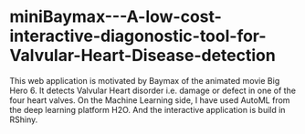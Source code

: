 # miniBaymax---A-low-cost-interactive-diagonostic-tool-for-Valvular-Heart-Disease-detection
This web application is motivated by Baymax of the animated movie Big Hero 6. It detects Valvular Heart disorder i.e. damage or defect in one of the four heart valves. On the Machine Learning side, I have used AutoML from the deep learning platform H2O. And the interactive application is build in RShiny.
